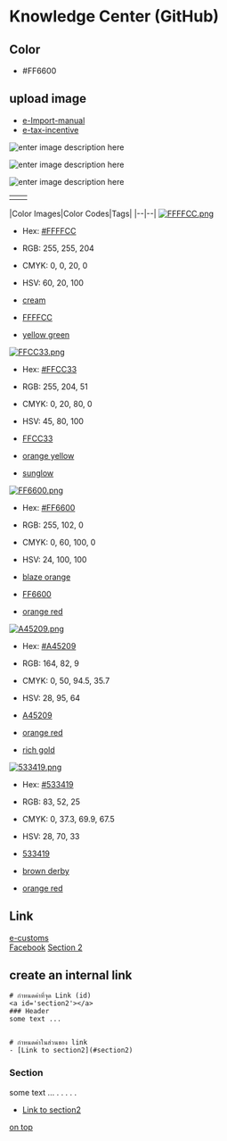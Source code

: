 Knowledge Center (GitHub)
===

## Color

- #FF6600


## upload image
- [e-Import-manual](https://github.com/yosarawut/KnowledgeCenter/tree/master/KnowledgeCenter/e-Customs/e-Import/e-Import-manual/img)
- [e-tax-incentive](https://github.com/yosarawut/KnowledgeCenter/tree/master/img/e-tax-incentive)

![enter image description here](https://github.com/yosarawut/knowledge-base/raw/master/img/cover-knowledge.png)

![enter image description here](https://github.com/yosarawut/knowledge-base/raw/master/img/cover-knowledge-2.png)

![enter image description here](https://github.com/yosarawut/knowledge-base/raw/master/img/cover-knowledge-3.png)


|  |  |
|--|--|
|  |  |

|Color Images|Color Codes|Tags|
|--|--|
[![FFFFCC.png](https://www.colorcombos.com/images/colors/hex/FFFFCC.png "#FFFFCC Color Image")](https://www.colorcombos.com/colors/FFFFCC)

-   Hex:  [#FFFFCC](https://www.colorcombos.com/colors/FFFFCC)
-   RGB:  255, 255, 204
-   CMYK:  0, 0, 20, 0
-   HSV:  60, 20, 100

-   [cream](https://www.colorcombos.com/tags/colors/cream)
-   [FFFFCC](https://www.colorcombos.com/tags/colors/FFFFCC)
-   [yellow green](https://www.colorcombos.com/tags/colors/yellow-green)

[![FFCC33.png](https://www.colorcombos.com/images/colors/hex/FFCC33.png "#FFCC33 Color Image")](https://www.colorcombos.com/colors/FFCC33)

-   Hex:  [#FFCC33](https://www.colorcombos.com/colors/FFCC33)
-   RGB:  255, 204, 51
-   CMYK:  0, 20, 80, 0
-   HSV:  45, 80, 100

-   [FFCC33](https://www.colorcombos.com/tags/colors/FFCC33)
-   [orange yellow](https://www.colorcombos.com/tags/colors/orange-yellow)
-   [sunglow](https://www.colorcombos.com/tags/colors/sunglow)

[![FF6600.png](https://www.colorcombos.com/images/colors/hex/FF6600.png "#FF6600 Color Image")](https://www.colorcombos.com/colors/FF6600)

-   Hex:  [#FF6600](https://www.colorcombos.com/colors/FF6600)
-   RGB:  255, 102, 0
-   CMYK:  0, 60, 100, 0
-   HSV:  24, 100, 100

-   [blaze orange](https://www.colorcombos.com/tags/colors/blaze-orange)
-   [FF6600](https://www.colorcombos.com/tags/colors/FF6600)
-   [orange red](https://www.colorcombos.com/tags/colors/orange-red)

[![A45209.png](https://www.colorcombos.com/images/colors/hex/A45209.png "#A45209 Color Image")](https://www.colorcombos.com/colors/A45209)

-   Hex:  [#A45209](https://www.colorcombos.com/colors/A45209)
-   RGB:  164, 82, 9
-   CMYK:  0, 50, 94.5, 35.7
-   HSV:  28, 95, 64

-   [A45209](https://www.colorcombos.com/tags/colors/A45209)
-   [orange red](https://www.colorcombos.com/tags/colors/orange-red)
-   [rich gold](https://www.colorcombos.com/tags/colors/rich-gold)

[![533419.png](https://www.colorcombos.com/images/colors/hex/533419.png "#533419 Color Image")](https://www.colorcombos.com/colors/533419)

-   Hex:  [#533419](https://www.colorcombos.com/colors/533419)
-   RGB:  83, 52, 25
-   CMYK:  0, 37.3, 69.9, 67.5
-   HSV:  28, 70, 33

-   [533419](https://www.colorcombos.com/tags/colors/533419)
-   [brown derby](https://www.colorcombos.com/tags/colors/brown-derby)
-   [orange red](https://www.colorcombos.com/tags/colors/orange-red)




## Link
<a id='top'></a>
[e-customs][1]  
[Facebook][2]
[Section 2][3]  
  
[1]: http://www.e-customs.co.th 
[2]: https://www.facebook.com/ECS.24hr/
[3]: #section2

## create an internal link


```
# กำหนดค่าที่จุด Link (id)
<a id='section2'></a>
### Header 
some text ...


# กำหนดค่าในส่วนของ link
- [Link to section2](#section2)
```

<a id='section2'></a>
### Section 
some text ...
.
.
.
.
.



- [Link to section2](#section2)



[on top](#top)
<!--stackedit_data:
eyJoaXN0b3J5IjpbMTQ0MTMwNzU3MCw0MzkzMTg1NzEsMTQ1Nz
AyMDk1OCwtMjU5NzYxMDI1LDE2MDgwNTA1ODgsMTk5OTY2ODcx
MSwtMTk3MjcyOTA0MSwtOTM4NzU4MDM1LC0xNTc2MTU5MjY2LD
MxNTY4NjA5OF19
-->